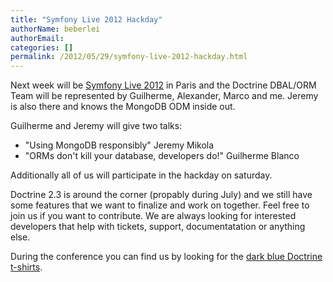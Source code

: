 ```yaml
---
title: "Symfony Live 2012 Hackday"
authorName: beberlei
authorEmail:
categories: []
permalink: /2012/05/29/symfony-live-2012-hackday.html
---
```

Next week will be [Symfony Live
2012](https://paris2012.live.symfony.com/) in Paris and the Doctrine
DBAL/ORM Team will be represented by Guilherme, Alexander, Marco and me.
Jeremy is also there and knows the MongoDB ODM inside out.

Guilherme and Jeremy will give two talks:

-   "Using MongoDB responsibly" Jeremy Mikola
-   "ORMs don't kill your database, developers do!" Guilherme Blanco

Additionally all of us will participate in the hackday on saturday.

Doctrine 2.3 is around the corner (propably during July) and we still
have some features that we want to finalize and work on together. Feel
free to join us if you want to contribute. We are always looking for
interested developers that help with tickets, support, documentatation
or anything else.

During the conference you can find us by looking for the [dark blue
Doctrine
t-shirts](http://distilleryimage8.instagram.com/30f1aa1ea9d311e1a92a1231381b6f02_7.jpg).
